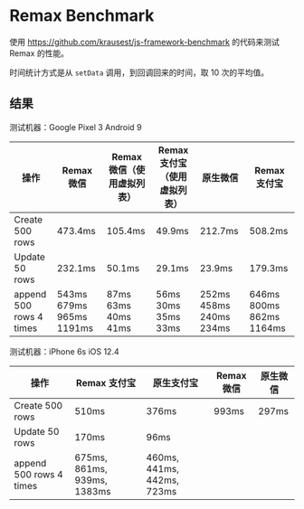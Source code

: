 # Remax Benchmark

使用 https://github.com/krausest/js-framework-benchmark 的代码来测试 Remax 的性能。

时间统计方式是从 `setData` 调用，到回调回来的时间，取 10 次的平均值。

## 结果

测试机器：Google Pixel 3 Android 9

| 操作                    | Remax 微信               | Remax 微信（使用虚拟列表） | Remax 支付宝（使用虚拟列表） | 原生微信                | Remax 支付宝             |
| ----------------------- | ------------------------ | -------------------------- | ---------------------------- | ----------------------- | ------------------------ |
| Create 500 rows         | 473.4ms                  | 105.4ms                    | 49.9ms                       | 212.7ms                 | 508.2ms                  |
| Update 50 rows          | 232.1ms                  | 50.1ms                     | 29.1ms                       | 23.9ms                  | 179.3ms                  |
| append 500 rows 4 times | 543ms 679ms 965ms 1191ms | 87ms 63ms 40ms 41ms        | 56ms 30ms 35ms 33ms          | 252ms 458ms 240ms 234ms | 646ms 800ms 862ms 1164ms |

测试机器：iPhone 6s iOS 12.4

| 操作                    | Remax 支付宝                | 原生支付宝                 | Remax 微信 | 原生微信 |
| ----------------------- | --------------------------- | -------------------------- | ---------- | -------- |
| Create 500 rows         | 510ms                       | 376ms                      | 993ms      | 297ms    |
| Update 50 rows          | 170ms                       | 96ms                       |            |          |
| append 500 rows 4 times | 675ms, 861ms, 939ms, 1383ms | 460ms, 441ms, 442ms, 723ms |            |          |
